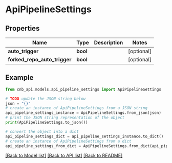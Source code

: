 # ApiPipelineSettings


## Properties

Name | Type | Description | Notes
------------ | ------------- | ------------- | -------------
**auto_trigger** | **bool** |  | [optional] 
**forked_repo_auto_trigger** | **bool** |  | [optional] 

## Example

```python
from cnb_api.models.api_pipeline_settings import ApiPipelineSettings

# TODO update the JSON string below
json = "{}"
# create an instance of ApiPipelineSettings from a JSON string
api_pipeline_settings_instance = ApiPipelineSettings.from_json(json)
# print the JSON string representation of the object
print(ApiPipelineSettings.to_json())

# convert the object into a dict
api_pipeline_settings_dict = api_pipeline_settings_instance.to_dict()
# create an instance of ApiPipelineSettings from a dict
api_pipeline_settings_from_dict = ApiPipelineSettings.from_dict(api_pipeline_settings_dict)
```
[[Back to Model list]](../README.md#documentation-for-models) [[Back to API list]](../README.md#documentation-for-api-endpoints) [[Back to README]](../README.md)


